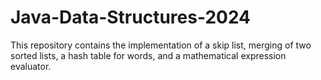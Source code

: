 # Java-Data-Structures-2024
This repository contains the implementation of a skip list, merging of two sorted lists, a hash table for words, and a mathematical expression evaluator.
